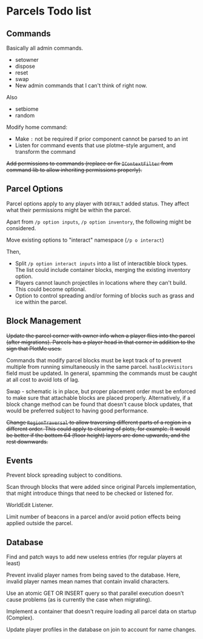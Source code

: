 # Parcels Todo list

Commands
-
Basically all admin commands.
* setowner
* dispose
* reset
* swap
* New admin commands that I can't think of right now.

Also
* setbiome
* random

Modify home command:
* Make `:` not be required if prior component cannot be parsed to an int
* Listen for command events that use plotme-style argument, and transform the command

~~Add permissions to commands (replace or fix `IContextFilter` from command lib
to allow inheriting permissions properly).~~

Parcel Options
-

Parcel options apply to any player with `DEFAULT` added status. 
They affect what their permissions might be within the parcel.

Apart from `/p option inputs`, `/p option inventory`, the following might be considered. 

Move existing options to "interact" namespace (`/p o interact`)

Then,
* Split `/p option interact inputs` into a list of interactible block types. 
The list could include container blocks, merging the existing inventory option.
* Players cannot launch projectiles in locations where they can't build. 
This could become optional.
* Option to control spreading and/or forming of blocks such as grass and ice within the parcel. 

Block Management
- 
~~Update the parcel corner with owner info when a player flies into the parcel (after migrations).
Parcels has a player head in that corner in addition to the sign that PlotMe uses.~~

Commands that modify parcel blocks must be kept track of to prevent multiple
from running simultaneously in the same parcel. `hasBlockVisitors` field must be updated.
In general, spamming the commands must be caught at all cost to avoid lots of lag.

Swap - schematic is in place, but proper placement order must be enforced to make sure that attachable 
blocks are placed properly. Alternatively, if a block change method can be found that doesn't
cause block updates, that would be preferred subject to having good performance.

~~Change `RegionTraversal` to allow traversing different parts of a region in a different order.
This could apply to clearing of plots, for example. It would be better if the bottom 64 (floor height) 
layers are done upwards, and the rest downwards.~~

Events
-
Prevent block spreading subject to conditions.

Scan through blocks that were added since original Parcels implementation,
that might introduce things that need to be checked or listened for.

WorldEdit Listener.

Limit number of beacons in a parcel and/or avoid potion effects being applied outside the parcel.

Database
-
Find and patch ways to add new useless entries (for regular players at least)

Prevent invalid player names from being saved to the database. 
Here, invalid player names mean names that contain invalid characters.

Use an atomic GET OR INSERT query so that parallel execution doesn't cause problems
(as is currently the case when migrating).

Implement a container that doesn't require loading all parcel data on startup (Complex).

Update player profiles in the database on join to account for name changes.


